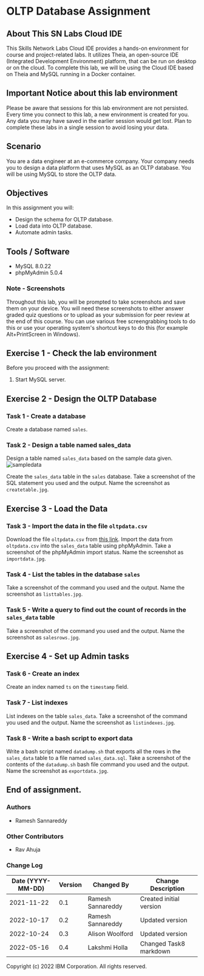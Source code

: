 
# OLTP Database Assignment

## About This SN Labs Cloud IDE

This Skills Network Labs Cloud IDE provides a hands-on environment for course and project-related labs. It utilizes Theia, an open-source IDE (Integrated Development Environment) platform, that can be run on desktop or on the cloud. To complete this lab, we will be using the Cloud IDE based on Theia and MySQL running in a Docker container.

## Important Notice about this lab environment

Please be aware that sessions for this lab environment are not persisted. Every time you connect to this lab, a new environment is created for you. Any data you may have saved in the earlier session would get lost. Plan to complete these labs in a single session to avoid losing your data.

## Scenario

You are a data engineer at an e-commerce company. Your company needs you to design a data platform that uses MySQL as an OLTP database. You will be using MySQL to store the OLTP data.

## Objectives

In this assignment you will:

- Design the schema for OLTP database.
- Load data into OLTP database.
- Automate admin tasks.

## Tools / Software

- MySQL 8.0.22
- phpMyAdmin 5.0.4

### Note - Screenshots

Throughout this lab, you will be prompted to take screenshots and save them on your device. You will need these screenshots to either answer graded quiz questions or to upload as your submission for peer review at the end of this course. You can use various free screengrabbing tools to do this or use your operating system's shortcut keys to do this (for example Alt+PrintScreen in Windows).

## Exercise 1 - Check the lab environment

Before you proceed with the assignment:

1. Start MySQL server.

## Exercise 2 - Design the OLTP Database

### Task 1 - Create a database

Create a database named `sales`.

### Task 2 - Design a table named sales_data

Design a table named `sales_data` based on the sample data given. 
![sampledata](https://cf-courses-data.s3.us.cloud-object-storage.appdomain.cloud/IBM-DB0321EN-SkillsNetwork/oltp/sampledata.png "sampledata")

Create the `sales_data` table in the `sales` database.
Take a screenshot of the SQL statement you used and the output. Name the screenshot as `createtable.jpg`.

## Exercise 3 - Load the Data

### Task 3 - Import the data in the file `oltpdata.csv`

Download the file `oltpdata.csv` from [this link](https://cf-courses-data.s3.us.cloud-object-storage.appdomain.cloud/IBM-DB0321EN-SkillsNetwork/oltp/oltpdata.csv). Import the data from `oltpdata.csv` into the `sales_data` table using phpMyAdmin. Take a screenshot of the phpMyAdmin import status. Name the screenshot as `importdata.jpg`.

### Task 4 - List the tables in the database `sales`

Take a screenshot of the command you used and the output. Name the screenshot as `listtables.jpg`.

### Task 5 - Write a query to find out the count of records in the `sales_data` table

Take a screenshot of the command you used and the output. Name the screenshot as `salesrows.jpg`.

## Exercise 4 - Set up Admin tasks

### Task 6 - Create an index

Create an index named `ts` on the `timestamp` field.

### Task 7 - List indexes

List indexes on the table `sales_data`. Take a screenshot of the command you used and the output. Name the screenshot as `listindexes.jpg`.

### Task 8 - Write a bash script to export data

Write a bash script named `datadump.sh` that exports all the rows in the `sales_data` table to a file named `sales_data.sql`. Take a screenshot of the contents of the `datadump.sh` bash file command you used and the output. Name the screenshot as `exportdata.jpg`.

## End of assignment.

### Authors

- Ramesh Sannareddy

### Other Contributors

- Rav Ahuja

### Change Log

| Date (YYYY-MM-DD) | Version | Changed By         | Change Description       |
|--------------------|---------|--------------------|---------------------------|
| 2021-11-22         | 0.1     | Ramesh Sannareddy  | Created initial version  |
| 2022-10-17         | 0.2     | Ramesh Sannareddy  | Updated version          |
| 2022-10-24         | 0.3     | Alison Woolford    | Updated version          |
| 2022-05-16         | 0.4     | Lakshmi Holla      | Changed Task8 markdown   |

Copyright (c) 2022 IBM Corporation. All rights reserved.
